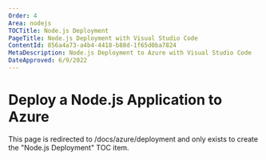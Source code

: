 ```yaml
---
Order: 4
Area: nodejs
TOCTitle: Node.js Deployment
PageTitle: Node.js Deployment with Visual Studio Code
ContentId: 856a4a73-a4b4-4418-b88d-1f65d0ba7824
MetaDescription: Node.js Deployment to Azure with Visual Studio Code
DateApproved: 6/9/2022
---
```

# Deploy a Node.js Application to Azure

This page is redirected to /docs/azure/deployment and only exists to create the "Node.js Deployment" TOC item.

